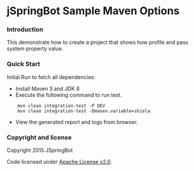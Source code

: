 jSpringBot Sample Maven Options
=======

### Introduction

This demonstrate how to create a project that shows how profile and pass system property value.

### Quick Start

Initial Run to fetch all dependencies:

- Install Maven 3 and JDK 6
- Execute the following command to run test.
```
    mvn clean integration-test -P DEV
    mvn clean integration-test -Dmaven.variable=shiela
```
- View the generated report and logs from browser.

### Copyright and license

Copyright 2015 JSpringBot

Code licensed under [Apache License v2.0](http://www.apache.org/licenses/LICENSE-2.0).
